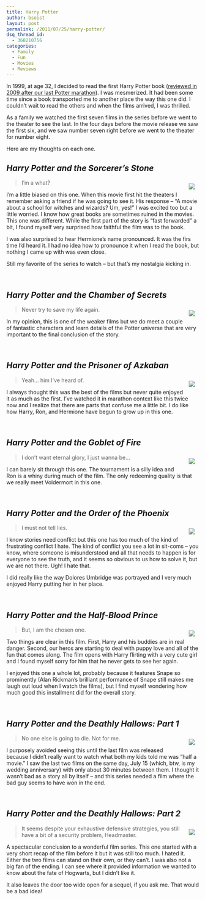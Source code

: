 ```yaml
---
title: Harry Potter
author: bsoist
layout: post
permalink: /2011/07/25/harry-potter/
dsq_thread_id:
  - 368210756
categories:
  - Family
  - Fun
  - Movies
  - Reviews
---
```

In 1999, at age 32, I decided to read the first Harry Potter book ([reviewed in 2009 after our last Potter marathon][1]). I was mesmerized. It had been some time since a book transported me to another place the way this one did. I couldn&#8217;t wait to read the others and when the films arrived, I was thrilled.

As a family we watched the first seven films in the series before we went to the theater to see the last. In the four days before the movie release we saw the first six, and we saw number seven right before we went to the theater for number eight. 

Here are my thoughts on each one.

## *Harry Potter and the Sorcerer&#8217;s Stone*

<div style="float:right;padding:10px;">
  <a href="http://www.amazon.com/gp/product/B002DQLGHU/ref=as_li_ss_il?ie=UTF8&#038;tag=weifyoasme-20&#038;linkCode=as2&#038;camp=217145&#038;creative=399373&#038;creativeASIN=B002DQLGHU"><img border="0" src="http://ws.assoc-amazon.com/widgets/q?_encoding=UTF8&#038;Format=_SL110_&#038;ASIN=B002DQLGHU&#038;MarketPlace=US&#038;ID=AsinImage&#038;WS=1&#038;tag=weifyoasme-20&#038;ServiceVersion=20070822" /></a><img src="http://www.assoc-amazon.com/e/ir?t=weifyoasme-20&#038;l=as2&#038;o=1&#038;a=B002DQLGHU&#038;camp=217145&#038;creative=399373" width="1" height="1" border="0" alt="" style="border:none !important; margin:0px !important;" />
</div>

> I&#8217;m a what?

I&#8217;m a little biased on this one. When this movie first hit the theaters I remember asking a friend if he was going to see it. His response &#8211; &#8220;A movie about a school for witches and wizards? Um, yes!&#8221; I was excited too but a little worried. I know how great books are sometimes ruined in the movies. This one was different. While the first part of the story is &#8220;fast forwarded&#8221; a bit, I found myself very surprised how faithful the film was to the book.

I was also surprised to hear Hermione&#8217;s name pronounced. It was the firs time I&#8217;d heard it. I had no idea how to pronounce it when I read the book, but nothing I came up with was even close.

Still my favorite of the series to watch &#8211; but that&#8217;s my nostalgia kicking in.

<div style="clear:both;">
  &nbsp;
</div>

## *Harry Potter and the Chamber of Secrets*

<div style="float:right;padding:10px;">
  <a href="http://www.amazon.com/gp/product/B002DQDV6Y/ref=as_li_ss_il?ie=UTF8&#038;tag=weifyoasme-20&#038;linkCode=as2&#038;camp=217145&#038;creative=399373&#038;creativeASIN=B002DQDV6Y"><img border="0" src="http://ws.assoc-amazon.com/widgets/q?_encoding=UTF8&#038;Format=_SL110_&#038;ASIN=B002DQDV6Y&#038;MarketPlace=US&#038;ID=AsinImage&#038;WS=1&#038;tag=weifyoasme-20&#038;ServiceVersion=20070822" /></a><img src="http://www.assoc-amazon.com/e/ir?t=weifyoasme-20&#038;l=as2&#038;o=1&#038;a=B002DQDV6Y&#038;camp=217145&#038;creative=399373" width="1" height="1" border="0" alt="" style="border:none !important; margin:0px !important;" />
</div>

> Never try to save my life again.

In my opinion, this is one of the weaker films but we do meet a couple of fantastic characters and learn details of the Potter universe that are very important to the final conclusion of the story.

<div style="clear:both;">
  &nbsp;
</div>

## *Harry Potter and the Prisoner of Azkaban*

<div style="float:right;padding:10px;">
  <a href="http://www.amazon.com/gp/product/B00271DNP4/ref=as_li_ss_il?ie=UTF8&#038;tag=weifyoasme-20&#038;linkCode=as2&#038;camp=217145&#038;creative=399373&#038;creativeASIN=B00271DNP4"><img border="0" src="http://ws.assoc-amazon.com/widgets/q?_encoding=UTF8&#038;Format=_SL110_&#038;ASIN=B00271DNP4&#038;MarketPlace=US&#038;ID=AsinImage&#038;WS=1&#038;tag=weifyoasme-20&#038;ServiceVersion=20070822" /></a><img src="http://www.assoc-amazon.com/e/ir?t=weifyoasme-20&#038;l=as2&#038;o=1&#038;a=B00271DNP4&#038;camp=217145&#038;creative=399373" width="1" height="1" border="0" alt="" style="border:none !important; margin:0px !important;" />
</div>

> Yeah&#8230; him I&#8217;ve heard of.

I always thought this was the best of the films but never quite enjoyed it as much as the first. I&#8217;ve watched it in marathon context like this twice now and I realize that there are parts that confuse me a little bit. I do like how Harry, Ron, and Hermione have begun to grow up in this one.

<div style="clear:both;">
  &nbsp;
</div>

## *Harry Potter and the Goblet of Fire*

<div style="float:right;padding:10px;">
  <a href="http://www.amazon.com/gp/product/B000HKY9W8/ref=as_li_ss_il?ie=UTF8&#038;tag=weifyoasme-20&#038;linkCode=as2&#038;camp=217145&#038;creative=399373&#038;creativeASIN=B000HKY9W8"><img border="0" src="http://ws.assoc-amazon.com/widgets/q?_encoding=UTF8&#038;Format=_SL110_&#038;ASIN=B000HKY9W8&#038;MarketPlace=US&#038;ID=AsinImage&#038;WS=1&#038;tag=weifyoasme-20&#038;ServiceVersion=20070822" /></a><img src="http://www.assoc-amazon.com/e/ir?t=weifyoasme-20&#038;l=as2&#038;o=1&#038;a=B000HKY9W8&#038;camp=217145&#038;creative=399373" width="1" height="1" border="0" alt="" style="border:none !important; margin:0px !important;" />
</div>

> I don&#8217;t want eternal glory, I just wanna be&#8230;

I can barely sit through this one. The tournament is a silly idea and Ron is a whiny during much of the film. The only redeeming quality is that we really meet Voldermort in this one.

<div style="clear:both;">
  &nbsp;
</div>

## *Harry Potter and the Order of the Phoenix*

<div style="float:right;padding:10px;">
  <a href="http://www.amazon.com/gp/product/B0012GE91W/ref=as_li_ss_il?ie=UTF8&#038;tag=weifyoasme-20&#038;linkCode=as2&#038;camp=217145&#038;creative=399373&#038;creativeASIN=B0012GE91W"><img border="0" src="http://ws.assoc-amazon.com/widgets/q?_encoding=UTF8&#038;Format=_SL110_&#038;ASIN=B0012GE91W&#038;MarketPlace=US&#038;ID=AsinImage&#038;WS=1&#038;tag=weifyoasme-20&#038;ServiceVersion=20070822" /></a><img src="http://www.assoc-amazon.com/e/ir?t=weifyoasme-20&#038;l=as2&#038;o=1&#038;a=B0012GE91W&#038;camp=217145&#038;creative=399373" width="1" height="1" border="0" alt="" style="border:none !important; margin:0px !important;" />
</div>

> I must not tell lies.

I know stories need conflict but this one has too much of the kind of frustrating conflict I hate. The kind of conflict you see a lot in sit-coms &#8211; you know, where someone is misunderstood and all that needs to happen is for everyone to see the truth, and it seems so obvious to us how to solve it, but we are not there. Ugh! I hate that.

I did really like the way Dolores Umbridge was portrayed and I very much enjoyed Harry putting her in her place.

<div style="clear:both;">
  &nbsp;
</div>

## *Harry Potter and the Half-Blood Prince*

<div style="float:right;padding:10px;">
  <a href="http://www.amazon.com/gp/product/B002RVCD6O/ref=as_li_ss_il?ie=UTF8&#038;tag=weifyoasme-20&#038;linkCode=as2&#038;camp=217145&#038;creative=399373&#038;creativeASIN=B002RVCD6O"><img border="0" src="http://ws.assoc-amazon.com/widgets/q?_encoding=UTF8&#038;Format=_SL110_&#038;ASIN=B002RVCD6O&#038;MarketPlace=US&#038;ID=AsinImage&#038;WS=1&#038;tag=weifyoasme-20&#038;ServiceVersion=20070822" /></a><img src="http://www.assoc-amazon.com/e/ir?t=weifyoasme-20&#038;l=as2&#038;o=1&#038;a=B002RVCD6O&#038;camp=217145&#038;creative=399373" width="1" height="1" border="0" alt="" style="border:none !important; margin:0px !important;" />
</div>

> But, I am the chosen one.

Two things are clear in this film. First, Harry and his buddies are in real danger. Second, our heros are starting to deal with puppy love and all of the fun that comes along. The film opens with Harry flirting with a very cute girl and I found myself sorry for him that he never gets to see her again.

I enjoyed this one a whole lot, probably because it features Snape so prominently (Alan Rickman&#8217;s brilliant performance of Snape still makes me laugh out loud when I watch the films), but I find myself wondering how much good this installment did for the overall story.

<div style="clear:both;">
  &nbsp;
</div>

## *Harry Potter and the Deathly Hallows: Part 1*

<div style="float:right;padding:10px;">
  <a href="http://www.amazon.com/gp/product/B004WMKSH2/ref=as_li_ss_il?ie=UTF8&#038;tag=weifyoasme-20&#038;linkCode=as2&#038;camp=217145&#038;creative=399373&#038;creativeASIN=B004WMKSH2"><img border="0" src="http://ws.assoc-amazon.com/widgets/q?_encoding=UTF8&#038;Format=_SL110_&#038;ASIN=B004WMKSH2&#038;MarketPlace=US&#038;ID=AsinImage&#038;WS=1&#038;tag=weifyoasme-20&#038;ServiceVersion=20070822" /></a><img src="http://www.assoc-amazon.com/e/ir?t=weifyoasme-20&#038;l=as2&#038;o=1&#038;a=B004WMKSH2&#038;camp=217145&#038;creative=399373" width="1" height="1" border="0" alt="" style="border:none !important; margin:0px !important;" />
</div>

> No one else is going to die. Not for me.

I purposely avoided seeing this until the last film was released because I didn&#8217;t really want to watch what both my kids told me was &#8220;half a movie.&#8221; I saw the last two films on the same day, July 15 (which, btw, is my wedding anniversary) with only about 30 minutes between them. I thought it wasn&#8217;t bad as a story all by itself &#8211; and this series needed a film where the bad guy seems to have won in the end.

<div style="clear:both;">
  &nbsp;
</div>

## *Harry Potter and the Deathly Hallows: Part 2*

<div style="float:right;padding:10px;">
  <a href="http://www.amazon.com/gp/product/B001UV4XIS/ref=as_li_ss_il?ie=UTF8&#038;tag=weifyoasme-20&#038;linkCode=as2&#038;camp=217145&#038;creative=399373&#038;creativeASIN=B001UV4XIS"><img border="0" src="http://ws.assoc-amazon.com/widgets/q?_encoding=UTF8&#038;Format=_SL110_&#038;ASIN=B001UV4XIS&#038;MarketPlace=US&#038;ID=AsinImage&#038;WS=1&#038;tag=weifyoasme-20&#038;ServiceVersion=20070822" /></a><img src="http://www.assoc-amazon.com/e/ir?t=&#038;l=as2&#038;o=1&#038;a=B001UV4XIS&#038;camp=217145&#038;creative=399373" width="1" height="1" border="0" alt="" style="border:none !important; margin:0px !important;" />
</div>

> It seems despite your exhaustive defensive strategies, you still have a bit of a security problem, Headmaster.

A spectacular conclusion to a wonderful film series. This one started with a very short recap of the film before it but it was still too much. I hated it. Either the two films can stand on their own, or they can&#8217;t. I was also not a big fan of the ending. I can see where it provided information we wanted to know about the fate of Hogwarts, but I didn&#8217;t like it.

It also leaves the door too wide open for a sequel, if you ask me. That would be a bad idea!

<div style="clear:both;">
  &nbsp;
</div>

 [1]: http://whsjr.soistmann.com/oped/2009/08/06/book-review-harry-potter-and-the-sorcerers-stone/